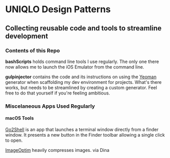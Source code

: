 # UNIQLO Design Patterns
## Collecting reusable code and tools to streamline development

### Contents of this Repo

**bashScripts** holds command line tools I use regularly. The only one there now allows me to launch the iOS Emulator from the command line.

**gulpinjector** contains the code and its instructions on using the [Yeoman](https://yeoman.io/) generator when scaffolding my dev environment for projects. What's there works, but needs to be streamlined by creating a custom generator. Feel free to do that yourself if you're feeling ambitious.

### Miscelaneous Apps Used Regularly
#### macOS Tools
[Go2Shell](https://itunes.apple.com/us/app/go2shell/id445770608?mt=12) is an app that launches a terminal window directly from a finder window. It presents a new button in the Finder toolbar allowing a single click to open.

[ImageOptim](https://imageoptim.com/mac) heavily compresses images. via Dina
